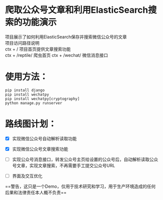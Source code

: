 # 爬取公众号文章和利用ElasticSearch搜索的功能演示


项目展示了如何利用ElasticSearch保存并搜索微信公众号的文章  
项目访问路径说明  
ctx + / 项目首页提供文章搜索功能  
ctx + /reptile/ 爬虫首页
ctx + /wechat/ 微信消息接口    

# 使用方法：  
```
pip install django
pip install wechatpy
pip install wechatpy[cryptography]
python manage.py runserver
```

# 路线图计划：    
- [x] 实现微信公众号自动解析读取功能
- [x] 实现微信公众号文章搜索功能
- [ ] 实现公众号消息接口，转发公众号主页给设置的公众号后，自动解析读取公众号文章，实现文章搜索，不再需要手工提交公众号URL
- [ ] 界面及交互优化


==警告，这只是一个Demo，仅用于技术研究和学习，用于生产环境造成的任何后果和法律责任本人概不负责==